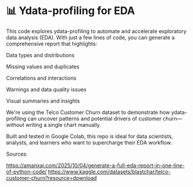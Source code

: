 # 📊 Ydata-profiling for EDA
This code explores ydata-profiling to automate and accelerate exploratory data analysis (EDA). With just a few lines of code, you can generate a comprehensive report that highlights:

Data types and distributions

Missing values and duplicates

Correlations and interactions

Warnings and data quality issues

Visual summaries and insights

We're using the Telco Customer Churn dataset to demonstrate how ydata-profiling can uncover patterns and potential drivers of customer churn—without writing a single chart manually.

Built and tested in Google Colab, this repo is ideal for data scientists, analysts, and learners who want to supercharge their EDA workflow.


Sources:

https://amanxai.com/2025/10/04/generate-a-full-eda-report-in-one-line-of-python-code/
https://www.kaggle.com/datasets/blastchar/telco-customer-churn?resource=download
